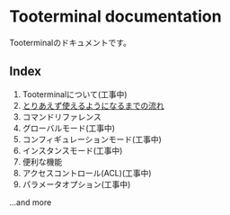 # Tooterminal documentation

Tooterminalのドキュメントです。

## Index

1. Tooterminalについて(工事中)
2. [とりあえず使えるようになるまでの流れ](https://github.com/wd-shiroma/tooterminal/tree/master/introduction.md)
3. コマンドリファレンス
  1. グローバルモード(工事中)
  2. コンフィギュレーションモード(工事中)
  3. インスタンスモード(工事中)
4. 便利な機能
  1. アクセスコントロール(ACL)(工事中)
  2. パラメータオプション(工事中)

...and more